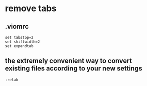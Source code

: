 # remove tabs

## .viomrc

```
set tabstop=2
set shiftwidth=2
set expandtab
```

## the extremely convenient way to convert existing files according to your new settings

```
:retab
```
